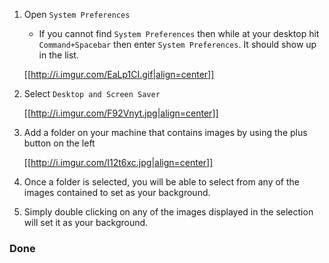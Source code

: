 1. Open `System Preferences`
   * If you cannot find `System Preferences` then while at your desktop hit `Command+Spacebar` then enter `System Preferences`. It should show up in the list.
  
   [[http://i.imgur.com/EaLp1CI.gif|align=center]]
2. Select `Desktop and Screen Saver`

   [[http://i.imgur.com/F92Vnyt.jpg|align=center]]
3. Add a folder on your machine that contains images by using the plus button on the left  

   [[http://i.imgur.com/I12t6xc.jpg|align=center]]
4. Once a folder is selected, you will be able to select from any of the images contained to set as your background. 
5. Simply double clicking on any of the images displayed in the selection will set it as your background.
### Done